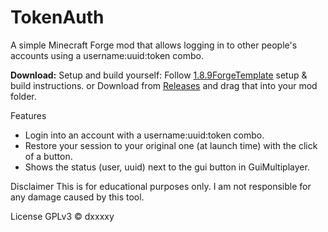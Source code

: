 # TokenAuth
A simple Minecraft Forge mod that allows logging in to other people's accounts using a username:uuid:token combo.



**Download:**
Setup and build yourself: Follow [1.8.9ForgeTemplate](https://github.com/DxxxxY/1.8.9ForgeTemplate) setup & build instructions.
or
Download from [Releases](https://github.com/DxxxxY/TokenAuth/releases) and drag that into your mod folder.

Features
- Login into an account with a username:uuid:token combo.
- Restore your session to your original one (at launch time) with the click of a button.
- Shows the status (user, uuid) next to the gui button in GuiMultiplayer.
    
Disclaimer
This is for educational purposes only. I am not responsible for any damage caused by this tool.

License
GPLv3 © dxxxxy
